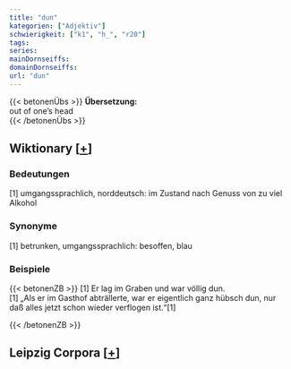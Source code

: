 ```yaml
---
title: "dun"
kategorien: ["Adjektiv"]
schwierigkeit: ["k1", "h_", "r20"]
tags:
series:
mainDornseiffs:
domainDornseiffs:
url: "dun"
---
```


{{< betonenÜbs >}}
**Übersetzung:**  
out of one’s head  
{{< /betonenÜbs >}}

## Wiktionary [[+](https://de.wiktionary.org/wiki/dun)]

### Bedeutungen
[1] umgangssprachlich, norddeutsch: im Zustand nach Genuss von zu viel Alkohol  

### Synonyme
[1] betrunken, umgangssprachlich: besoffen, blau  

### Beispiele
{{< betonenZB >}}
[1] Er lag im Graben und war völlig dun.  
[1] „Als er im Gasthof abträllerte, war er eigentlich ganz hübsch dun, nur daß alles jetzt schon wieder verflogen ist.“[1]  

{{< /betonenZB >}}

## Leipzig Corpora [[+](https://corpora.uni-leipzig.de/en/res?word=dun&corpusId=deu_newscrawl-public_2018)]

